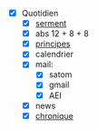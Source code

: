 - [X] Quotidien
	- [X] [serment](serment)
	- [X] abs 12 + 8 + 8
	- [X] [principes](principes)
	- [X] calendrier
	- [X] mail:
		- [X] satom
		- [X] gmail
		- [X] AEI
	- [X] news
	- [X] [chronique](chronique)
